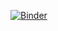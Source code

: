 [![Binder](https://mybinder.org/badge.svg)](https://mybinder.org/v2/gh/rmcgorty/PhaseSeparation/master)
